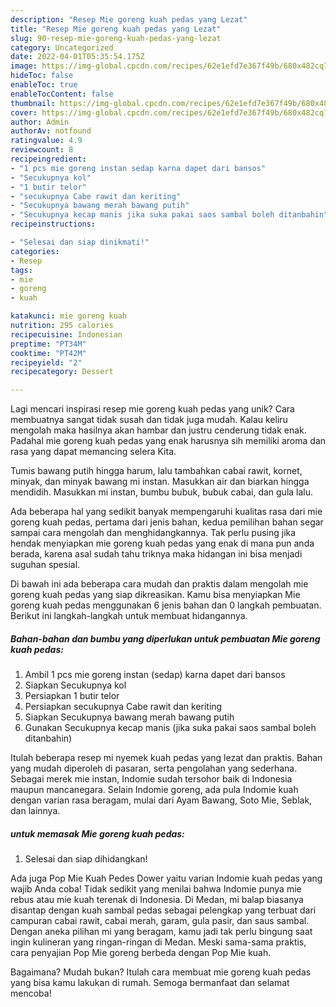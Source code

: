 ```yaml
---
description: "Resep Mie goreng kuah pedas yang Lezat"
title: "Resep Mie goreng kuah pedas yang Lezat"
slug: 90-resep-mie-goreng-kuah-pedas-yang-lezat
category: Uncategorized
date: 2022-04-01T05:35:54.175Z
image: https://img-global.cpcdn.com/recipes/62e1efd7e367f49b/680x482cq70/mie-goreng-kuah-pedas-foto-resep-utama.jpg
hideToc: false
enableToc: true
enableTocContent: false
thumbnail: https://img-global.cpcdn.com/recipes/62e1efd7e367f49b/680x482cq70/mie-goreng-kuah-pedas-foto-resep-utama.jpg
cover: https://img-global.cpcdn.com/recipes/62e1efd7e367f49b/680x482cq70/mie-goreng-kuah-pedas-foto-resep-utama.jpg
author: Admin
authorAv: notfound
ratingvalue: 4.9
reviewcount: 8
recipeingredient:
- "1 pcs mie goreng instan sedap karna dapet dari bansos"
- "Secukupnya kol"
- "1 butir telor"
- "secukupnya Cabe rawit dan keriting"
- "Secukupnya bawang merah bawang putih"
- "Secukupnya kecap manis jika suka pakai saos sambal boleh ditanbahin"
recipeinstructions:

- "Selesai dan siap dinikmati!"
categories:
- Resep
tags:
- mie
- goreng
- kuah

katakunci: mie goreng kuah 
nutrition: 295 calories
recipecuisine: Indonesian
preptime: "PT34M"
cooktime: "PT42M"
recipeyield: "2"
recipecategory: Dessert

---
```





Lagi mencari inspirasi resep mie goreng kuah pedas yang unik? Cara membuatnya sangat tidak susah dan tidak juga mudah. Kalau keliru mengolah maka hasilnya akan hambar dan justru cenderung tidak enak. Padahal mie goreng kuah pedas yang enak harusnya sih memiliki aroma dan rasa yang dapat memancing selera Kita.





Tumis bawang putih hingga harum, lalu tambahkan cabai rawit, kornet, minyak, dan minyak bawang mi instan. Masukkan air dan biarkan hingga mendidih. Masukkan mi instan, bumbu bubuk, bubuk cabai, dan gula lalu.

Ada beberapa hal yang sedikit banyak mempengaruhi kualitas rasa dari mie goreng kuah pedas, pertama dari jenis bahan, kedua pemilihan bahan segar sampai cara mengolah dan menghidangkannya. Tak perlu pusing jika hendak menyiapkan mie goreng kuah pedas yang enak di mana pun anda berada, karena asal sudah tahu triknya maka hidangan ini bisa menjadi suguhan spesial.






Di bawah ini ada beberapa cara mudah dan praktis dalam mengolah mie goreng kuah pedas yang siap dikreasikan. Kamu bisa menyiapkan Mie goreng kuah pedas menggunakan 6 jenis bahan dan 0 langkah pembuatan. Berikut ini langkah-langkah untuk membuat hidangannya.

<!--inarticleads1-->

##### Bahan-bahan dan bumbu yang diperlukan untuk pembuatan Mie goreng kuah pedas:

1. Ambil 1 pcs mie goreng instan (sedap) karna dapet dari bansos
1. Siapkan Secukupnya kol
1. Persiapkan 1 butir telor
1. Persiapkan secukupnya Cabe rawit dan keriting
1. Siapkan Secukupnya bawang merah bawang putih
1. Gunakan Secukupnya kecap manis (jika suka pakai saos sambal boleh ditanbahin)


Itulah beberapa resep mi nyemek kuah pedas yang lezat dan praktis. Bahan yang mudah diperoleh di pasaran, serta pengolahan yang sederhana. Sebagai merek mie instan, Indomie sudah tersohor baik di Indonesia maupun mancanegara. Selain Indomie goreng, ada pula Indomie kuah dengan varian rasa beragam, mulai dari Ayam Bawang, Soto Mie, Seblak, dan lainnya. 

<!--inarticleads2-->

#####  untuk memasak Mie goreng kuah pedas:


1. Selesai dan siap dihidangkan!

Ada juga Pop Mie Kuah Pedes Dower yaitu varian Indomie kuah pedas yang wajib Anda coba! Tidak sedikit yang menilai bahwa Indomie punya mie rebus atau mie kuah terenak di Indonesia. Di Medan, mi balap biasanya disantap dengan kuah sambal pedas sebagai pelengkap yang terbuat dari campuran cabai rawit, cabai merah, garam, gula pasir, dan saus sambal. Dengan aneka pilihan mi yang beragam, kamu jadi tak perlu bingung saat ingin kulineran yang ringan-ringan di Medan. Meski sama-sama praktis, cara penyajian Pop Mie goreng berbeda dengan Pop Mie kuah. 

Bagaimana? Mudah bukan? Itulah cara membuat mie goreng kuah pedas yang bisa kamu lakukan di rumah. Semoga bermanfaat dan selamat mencoba!
